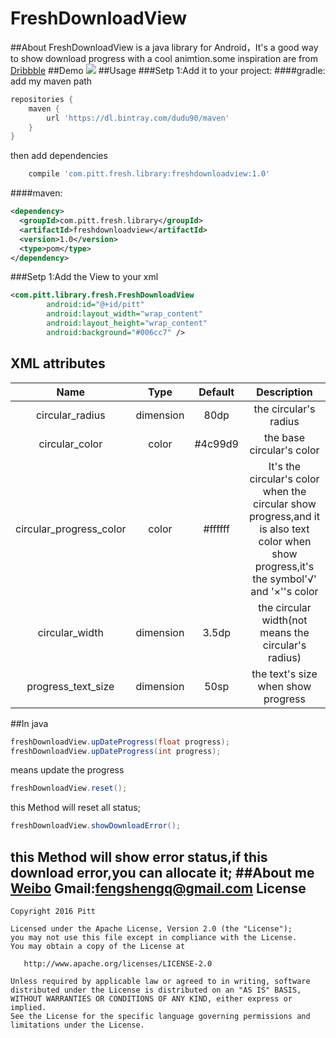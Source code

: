 # FreshDownloadView
##About
FreshDownloadView is a java library for Android，It's a good way to show download progress with a cool animtion.some inspiration are from
[Dribbble](https://dribbble.com/shots/2939772--Daily-gif-Download)
##Demo
![](https://github.com/dudu90/FreshDownloadView/blob/master/screen/screen.gif)
##Usage
###Setp 1:Add it to your project:
####gradle:
add my maven path
```groovy
repositories {
    maven {
        url 'https://dl.bintray.com/dudu90/maven'
    }
}
```
then add dependencies
```groovy
	compile 'com.pitt.fresh.library:freshdownloadview:1.0'
```
####maven:
```xml
<dependency>
  <groupId>com.pitt.fresh.library</groupId>
  <artifactId>freshdownloadview</artifactId>
  <version>1.0</version>
  <type>pom</type>
</dependency>
```
###Setp 1:Add the View to your xml
```xml
<com.pitt.library.fresh.FreshDownloadView
        android:id="@+id/pitt"
        android:layout_width="wrap_content"
        android:layout_height="wrap_content"
        android:background="#006cc7" />
```
## XML attributes
| Name | Type | Default | Description |
|:----:|:----:|:-------:|:-----------:|
|circular_radius|dimension|80dp|the circular's radius|
|circular_color|color|#4c99d9|the base circular's color|
|circular_progress_color|color|#ffffff|It's the circular's color when the circular show progress,and it is also text color when show progress,it's the symbol'√' and '×''s color|
|circular_width|dimension|3.5dp|the circular width(not means the circular's radius)|
|progress_text_size|dimension|50sp|the text's size when show progress|
##In java
```java
freshDownloadView.upDateProgress(float progress);
freshDownloadView.upDateProgress(int progress);
```
means update the progress
```java
freshDownloadView.reset();
```
this Method will reset all status;
```java
freshDownloadView.showDownloadError();
```
this Method will show error status,if this download error,you can allocate it;
##About me
[Weibo](http://weibo.com/5851968288)
Gmail:fengshengq@gmail.com
License
-------

    Copyright 2016 Pitt

    Licensed under the Apache License, Version 2.0 (the "License");
    you may not use this file except in compliance with the License.
    You may obtain a copy of the License at

       http://www.apache.org/licenses/LICENSE-2.0

    Unless required by applicable law or agreed to in writing, software
    distributed under the License is distributed on an "AS IS" BASIS,
    WITHOUT WARRANTIES OR CONDITIONS OF ANY KIND, either express or implied.
    See the License for the specific language governing permissions and
    limitations under the License.
